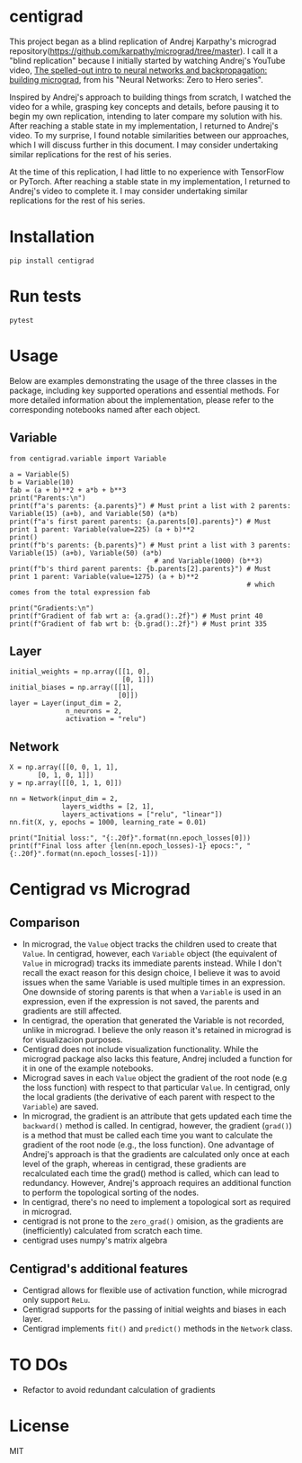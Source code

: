 # centigrad

This project began as a blind replication of Andrej Karpathy's micrograd repository(https://github.com/karpathy/micrograd/tree/master). I call it a "blind replication" because I initially started by watching Andrej's YouTube video, [The spelled-out intro to neural networks and backpropagation: building micrograd](https://www.youtube.com/watch?v=VMj-3S1tku0&list=PLAqhIrjkxbuWI23v9cThsA9GvCAUhRvKZ), from his "Neural Networks: Zero to Hero series".

Inspired by Andrej's approach to building things from scratch, I watched the video for a while, grasping key concepts and details, before pausing it to begin my own replication, intending to later compare my solution with his. After reaching a stable state in my implementation, I returned to Andrej's video. To my surprise, I found notable similarities between our approaches, which I will discuss further in this document. I may consider undertaking similar replications for the rest of his series.

At the time of this replication, I had little to no experience with TensorFlow or PyTorch. After reaching a stable state in my implementation, I returned to Andrej's video to complete it. I may consider undertaking similar replications for the rest of his series.

# Installation

```
pip install centigrad
```

# Run tests

```
pytest
```

# Usage

Below are examples demonstrating the usage of the three classes in the package, including key supported operations and essential methods. For more detailed information about the implementation, please refer to the corresponding notebooks named after each object.

## Variable

```
from centigrad.variable import Variable

a = Variable(5)
b = Variable(10)
fab = (a + b)**2 + a*b + b**3
print("Parents:\n")
print(f"a's parents: {a.parents}") # Must print a list with 2 parents: Variable(15) (a+b), and Variable(50) (a*b)
print(f"a's first parent parents: {a.parents[0].parents}") # Must print 1 parent: Variable(value=225) (a + b)**2
print()
print(f"b's parents: {b.parents}") # Must print a list with 3 parents: Variable(15) (a+b), Variable(50) (a*b)
                                    # and Variable(1000) (b**3)
print(f"b's third parent parents: {b.parents[2].parents}") # Must print 1 parent: Variable(value=1275) (a + b)**2
                                                           # which comes from the total expression fab

print("Gradients:\n")
print(f"Gradient of fab wrt a: {a.grad():.2f}") # Must print 40
print(f"Gradient of fab wrt b: {b.grad():.2f}") # Must print 335

```

## Layer

```
initial_weights = np.array([[1, 0],
                            [0, 1]])
initial_biases = np.array([[1],
                           [0]])
layer = Layer(input_dim = 2,
              n_neurons = 2,
              activation = "relu")
```

## Network

```
X = np.array([[0, 0, 1, 1],
       [0, 1, 0, 1]])
y = np.array([[0, 1, 1, 0]])

nn = Network(input_dim = 2,
             layers_widths = [2, 1], 
             layers_activations = ["relu", "linear"])
nn.fit(X, y, epochs = 1000, learning_rate = 0.01)

print("Initial loss:", "{:.20f}".format(nn.epoch_losses[0]))
print(f"Final loss after {len(nn.epoch_losses)-1} epocs:", "{:.20f}".format(nn.epoch_losses[-1]))
```

# Centigrad vs Micrograd

## Comparison

- In micrograd, the `Value` object tracks the children used to create that `Value`. In centigrad, however, each `Variable` object (the equivalent of `Value` in micrograd) tracks its immediate parents instead. While I don't recall the exact reason for this design choice, I believe it was to avoid issues when the same Variable is used multiple times in an expression. One downside of storing parents is that when a `Variable` is used in an expression, even if the expression is not saved, the parents and gradients are still affected.
- In centigrad, the operation that generated the Variable is not recorded, unlike in micrograd. I believe the only reason it's retained in micrograd is for visualizacion purposes. 
- Centigrad does not include visualization functionality. While the micrograd package also lacks this feature, Andrej included a function for it in one of the example notebooks.
- Micrograd saves in each `Value` object the gradient of the root node (e.g the loss function) with respect to that particular `Value`. In centigrad, only the local gradients (the derivative of each parent with respect to the `Variable`) are saved.
- In micrograd, the gradient is an attribute that gets updated each time the `backward()` method is called. In centigrad, however, the gradient (`grad()`) is a method that must be called each time you want to calculate the gradient of the root node (e.g., the loss function). One advantage of Andrej's approach is that the gradients are calculated only once at each level of the graph, whereas in centigrad, these gradients are recalculated each time the grad() method is called, which can lead to redundancy. However, Andrej's approach requires an additional function to perform the topological sorting of the nodes.
- In centigrad, there's no need to implement a topological sort as required in micrograd.
- centigrad is not prone to the `zero_grad()` omision, as the gradients are (inefficiently) calculated from scratch each time.
- centigrad uses numpy's matrix algebra

## Centigrad's additional features
- Centigrad allows for flexible use of activation function, while micrograd only support `ReLu`.
- Centigrad supports for the passing of initial weights and biases in each layer.
- Centigrad implements `fit()` and `predict()` methods in the `Network` class.

# TO DOs

- Refactor to avoid redundant calculation of gradients

# License

MIT